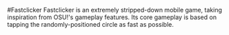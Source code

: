 #Fastclicker
Fastclicker is an extremely stripped-down mobile game, taking inspiration from OSU!'s gameplay features. Its core gameplay is based on tapping the randomly-positioned circle as fast as possible.
